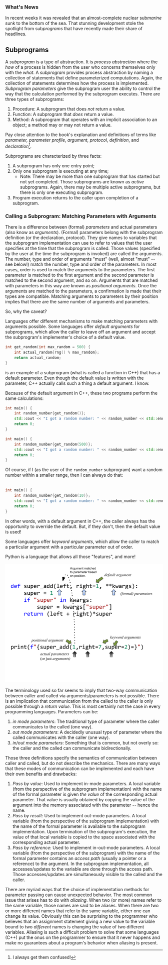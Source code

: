 ### What's News

In recent weeks it was revealed that an almost-complete nuclear sub*marine* sunk to the bottom of the sea. That stunning development stole the spotlight from sub*programs* that have recently made their share of headlines.

## Subprograms

A _subprogram_ is a type of abstraction. It is _process abstraction_ where the _how_ of a process is hidden from the user who concerns themselves only with the _what_. A _subprogram_ provides process abstraction by naming a collection of statements that define parameterized computations.​ Again, the collection of statements determines how the process is implemented. _Subprogram_ _parameters_ give the subprogram user the ability to control the way that the calculation performed by the subprogram executes. There are three types of subprograms:

1. Procedure: A subprogram that does _not_ return a value.
2. Function: A subprogram that _does_ return a value.
3. Method: A subprogram that operates with an implicit association to an object; a method may or may not return a value.

Pay close attention to the book's explanation and definitions of terms like _parameter,_ _parameter profile_, _argument,_ _protocol_, _definition_, and _declaration_[^confuse].

[^confuse]: I always get them confused!

Subprograms are characterized by three facts:

1.  A subprogram has only one entry point;
2.  Only one subprogram is executing at any time;
    - Note: There may be more than one subprogram that has started but not yet completed. Those subprograms are known as _active_ subprograms. Again, there may be multiple active subprograms, but there is only one executing subprogram.
3.  Program execution returns to the caller upon completion of a subprogram.

### Calling a Subprogram: Matching Parameters with Arguments
There is a difference between (formal) _parameters_ and actual parameters (also know as _arguments_). (Formal) parameters belong with the subprogram definition (or the declaration, protocol). They give names to variables that the subprogram implementation can use to refer to values that the user specifies at the time that the subprogram is called. Those values (specified by the user at the time the subprogram is invoked) are called the arguments. The number, type and order of arguments "must" (well, almost "must" -- see below!) match the number, type and order of the parameters. In most cases, order is used to match the arguments to the parameters. The first parameter is matched to the first argument and the second parameter is matched to the second argument, and so on. Arguments that are matched with parameters in this way are known as _positional arguments_. Once the arguments are matched to the parameters, a confirmation is made that their types are compatible. Matching arguments to parameters by their position implies that there are the same number of arguments and parameters.

So, why the caveat?

Languages offer different mechanisms to make matching parameters with arguments possible. Some languages offer _default arguments_ for subprograms, which allow the caller to leave off an argument and accept the subprogram's implementer's choice of a default value.

```C++
int get_random(int max_random = 500) {
    int actual_random{rng() % max_random};
    return actual_random;
}
```

is an example of a subprogram (what is called a function in C++) that has a default parameter. Even though the default value is written with the parameter, C++ actually calls such a thing a default argument. I know.

Because of the default argument in C++, these two programs perform the same calculations:

```C++
int main() {
    int random_number{get_random()};
    std::cout << "I got a random number: " << random_number << std::endl;
    return 0;
}
```

```C++
int main() {
    int random_number{get_random(500)};
    std::cout << "I got a random number: " << random_number << std::endl;
    return 0;
}
```

Of course, if I (as the user of the `random_number` subprogram) want a random number within a smaller range, then I can always do that:

```C++

int main() {
    int random_number{get_random(10)};
    std::cout << "I got a random number: " << random_number << std::endl;
    return 0;
}
```

In other words, with a default argument in C++, the caller always has the opportunity to override the default. But, if they don't, then the default value is used!

Some languages offer _keyword arguments_, which allow the caller to match a particular argument with a particular parameter out of order.

Python is a language that allows all those "features", and more!

![Actual, formal parameters; Positional, keyword parameters; Calling a subprogram - Python .png](./graphics/Actual,%20formal%20parameters;%20Positional,%20keyword%20parameters;%20Calling%20a%20function%20-%20Python.png)

The terminology used so far seems to imply that two-way communication between caller and called via arguments/parameters is not possible. There is an implication that communication from the called to the caller is only possible through a _return value_. This is most certainly not the case in every programming languages. Parameters can be:

1. _in mode parameters_: The traditional type of parameter where the caller communicates to the called (one way).
2. _out mode parameters_: A decidedly unusual type of parameter where the called communicates with the caller (one way).
3. _in/out mode parameters_: Something that is common, but not overly so: the caller and the called can communicate bidirectionally.

Those three definitions specify the semantics of communication between caller and called, but do not describe the mechanics. There are many ways that these modes of communication can be implemented and each have their own benefits and drawbacks:

1. _Pass by value_: Used to implement in-mode parameters. A local variable (from the perspective of the subprogram implementation) with the name of the formal parameter is given _the value_ of the corresponding actual parameter. That value is usually obtained by copying the value of the argument into the memory associated with the parameter -- hence the name.
2. _Pass by result_: Used to implement out-mode parameters. A local variable (from the perspective of the subprogram implementation) with the name of the formal parameter is available to the subprogram implementation. Upon termination of the subprogram's execution, the value of that local variable is copied to the space associated with the corresponding actual parameter.
3. _Pass by reference_: Used to implement in-out-mode parameters. A local variable (from the perspective of the subprogram) with the name of the formal parameter contains an _access path_ (usually a pointer or a reference) to the argument. In the subprogram implementation, all accesses/updates to the variable are done through the access path. Those accesses/updates are simultaneously visible to the called and the caller.

There are myriad ways that the choice of implementation methods for parameter passing can cause unexpected behavior. The most common issue that arises has to do with _aliasing_. When two (or more) names refer to the same variable, those names are said to be aliases. When there are two or more different names that refer to the same variable, either one can change its value. Obviously this can be surprising to the programmer who believes that an assignment statement giving a new value to the variable bound to two _different_ names is changing the value of two different variables. Aliasing is such a difficult problem to solve that some languages (C++) put the onus on the programmer to ensure that it never happens and make no guarantees about a program's behavior when aliasing is present.
